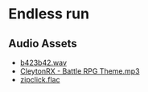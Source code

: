# Endless run

## Audio Assets
* [b423b42.wav](https://opengameart.org/content/loading-screen-loop)
* [CleytonRX - Battle RPG Theme.mp3](https://opengameart.org/content/boss-battle-theme)
* [zipclick.flac](https://opengameart.org/content/zippo-click-sound)
